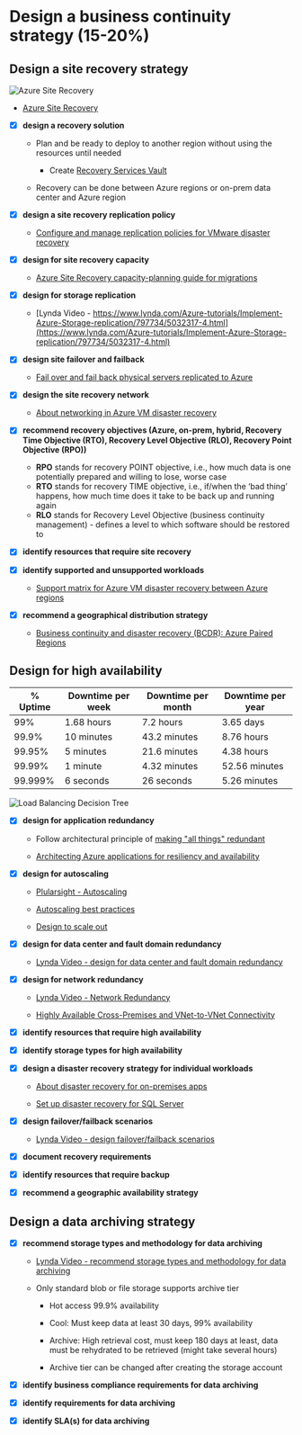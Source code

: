 # Design a business continuity strategy (15-20%)

## Design a site recovery strategy

![Azure Site Recovery](https://azurecomcdn.azureedge.net/cvt-e39d2318588fa389b7221a303fe6d12be1bd24c86e1600ad32ae68cddc73c67e/images/page/services/site-recovery/asr-architecture.png)

- [Azure Site Recovery](https://azure.microsoft.com/en-gb/services/site-recovery/)

- [x] __design a recovery solution__

  - Plan and be ready to deploy to another region without using the resources until needed
    - Create [Recovery Services Vault](https://docs.microsoft.com/en-us/azure/backup/backup-create-rs-vault)

  - Recovery can be done between Azure regions or on-prem data center and Azure region

- [x] __design a site recovery replication policy__

  - [Configure and manage replication policies for VMware disaster recovery](https://docs.microsoft.com/en-us/azure/site-recovery/vmware-azure-set-up-replication)

- [x] __design for site recovery capacity__

  - [Azure Site Recovery capacity-planning guide for migrations](https://docs.microsoft.com/en-us/azure/cloud-solution-provider/migration/on-premises-to-azure-csp/asr-capacity-planning)

- [x] __design for storage replication__

  - [Lynda Video - https://www.lynda.com/Azure-tutorials/Implement-Azure-Storage-replication/797734/5032317-4.html](https://www.lynda.com/Azure-tutorials/Implement-Azure-Storage-replication/797734/5032317-4.html)

- [x] __design site failover and failback__

  - [Fail over and fail back physical servers replicated to Azure](https://docs.microsoft.com/en-us/azure/site-recovery/physical-to-azure-failover-failback)

- [x] __design the site recovery network__

  - [About networking in Azure VM disaster recovery](https://docs.microsoft.com/en-us/azure/site-recovery/azure-to-azure-about-networking)

- [x] __recommend recovery objectives (Azure, on-prem, hybrid, Recovery Time Objective (RTO), Recovery Level Objective (RLO), Recovery Point Objective (RPO))__

  - **RPO** stands for recovery POINT objective, i.e., how much data is one potentially prepared and willing to lose, worse case
  - **RTO** stands for recovery TIME objective, i.e., if/when the ‘bad thing’ happens, how much time does it take to be back up and running again
  - **RLO** stands for Recovery Level Objective (business continuity management) - defines a level to which software should be restored to

- [x] __identify resources that require site recovery__
- [x] __identify supported and unsupported workloads__

  - [Support matrix for Azure VM disaster recovery between Azure regions](https://docs.microsoft.com/en-us/azure/site-recovery/azure-to-azure-support-matrix)
- [x] __recommend a geographical distribution strategy__

  - [Business continuity and disaster recovery (BCDR): Azure Paired Regions](https://docs.microsoft.com/en-us/azure/best-practices-availability-paired-regions)

## Design for high availability

|% Uptime|Downtime per week|Downtime per month|Downtime per year|
|--- |--- |--- |--- |
|99%|1.68 hours|7.2 hours|3.65 days|
|99.9%|10 minutes|43.2 minutes|8.76 hours|
|99.95%|5 minutes|21.6 minutes|4.38 hours|
|99.99%|1 minute|4.32 minutes|52.56 minutes|
|99.999%|6 seconds|26 seconds|5.26 minutes|

![Load Balancing Decision Tree](https://docs.microsoft.com/en-us/azure/architecture/guide/technology-choices/images/load-balancing-decision-tree.png)

- [x] __design for application redundancy__

  - Follow architectural principle of [making "all things" redundant](https://docs.microsoft.com/en-us/azure/architecture/guide/design-principles/redundancy)

  - [Architecting Azure applications for resiliency and availability](https://docs.microsoft.com/en-us/azure/architecture/reliability/architect)

- [x] __design for autoscaling__

  - [Plularsight - Autoscaling](https://www.pluralsight.com/courses/microsoft-azure-autoscaling-developing)

  - [Autoscaling best practices](https://docs.microsoft.com/en-us/azure/architecture/best-practices/auto-scaling)

  - [Design to scale out](https://docs.microsoft.com/en-us/azure/architecture/guide/design-principles/scale-out)

- [x] __design for data center and fault domain redundancy__

  - [Lynda Video - design for data center and fault domain redundancy](https://www.lynda.com/Azure-tutorials/Design-data-center-fault-domain-redundancy/2822056/2267274-4.html)
- [x] __design for network redundancy__

  - [Lynda Video - Network Redundancy](https://www.lynda.com/Azure-tutorials/Network-redundancy-high-availability/2822056/2267275-4.html)

  - [Highly Available Cross-Premises and VNet-to-VNet Connectivity](https://docs.microsoft.com/en-us/azure/vpn-gateway/vpn-gateway-highlyavailable)

- [x] __identify resources that require high availability__
- [x] __identify storage types for high availability__
- [x] __design a disaster recovery strategy for individual workloads__

  - [About disaster recovery for on-premises apps](https://docs.microsoft.com/en-us/azure/site-recovery/site-recovery-workload)

  - [Set up disaster recovery for SQL Server](https://docs.microsoft.com/en-us/azure/site-recovery/site-recovery-sql)

- [x] __design failover/failback scenarios__

  - [Lynda Video - design failover/failback scenarios](https://www.lynda.com/Azure-tutorials/Design-failback/2822056/2267272-4.html)

- [x] __document recovery requirements__
- [x] __identify resources that require backup__
- [x] __recommend a geographic availability strategy__

## Design a data archiving strategy

- [x] __recommend storage types and methodology for data archiving__

  - [Lynda Video - recommend storage types and methodology for data archiving](https://www.lynda.com/Azure-tutorials/Storage-types-methodology-data-archiving/2822056/2267278-4.html)

  - Only standard blob or file storage supports archive tier

    - Hot access 99.9% availability

    - Cool: Must keep data at least 30 days, 99% availability

    - Archive: High retrieval cost, must keep 180 days at least, data must be rehydrated to be retrieved (might take several hours)

    - Archive tier can be changed after creating the storage account

- [x] __identify business compliance requirements for data archiving__
- [x] __identify requirements for data archiving__
- [x] __identify SLA(s) for data archiving__
